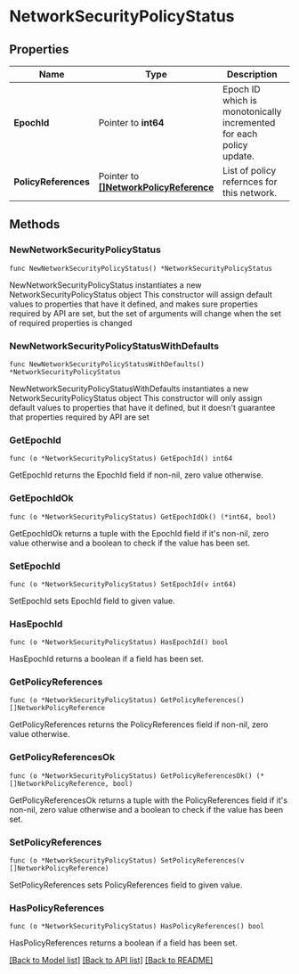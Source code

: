 # NetworkSecurityPolicyStatus

## Properties

Name | Type | Description | Notes
------------ | ------------- | ------------- | -------------
**EpochId** | Pointer to **int64** | Epoch ID which is monotonically incremented for each policy update. | [optional] 
**PolicyReferences** | Pointer to [**[]NetworkPolicyReference**](NetworkPolicyReference.md) | List of policy refernces for this network. | [optional] 

## Methods

### NewNetworkSecurityPolicyStatus

`func NewNetworkSecurityPolicyStatus() *NetworkSecurityPolicyStatus`

NewNetworkSecurityPolicyStatus instantiates a new NetworkSecurityPolicyStatus object
This constructor will assign default values to properties that have it defined,
and makes sure properties required by API are set, but the set of arguments
will change when the set of required properties is changed

### NewNetworkSecurityPolicyStatusWithDefaults

`func NewNetworkSecurityPolicyStatusWithDefaults() *NetworkSecurityPolicyStatus`

NewNetworkSecurityPolicyStatusWithDefaults instantiates a new NetworkSecurityPolicyStatus object
This constructor will only assign default values to properties that have it defined,
but it doesn't guarantee that properties required by API are set

### GetEpochId

`func (o *NetworkSecurityPolicyStatus) GetEpochId() int64`

GetEpochId returns the EpochId field if non-nil, zero value otherwise.

### GetEpochIdOk

`func (o *NetworkSecurityPolicyStatus) GetEpochIdOk() (*int64, bool)`

GetEpochIdOk returns a tuple with the EpochId field if it's non-nil, zero value otherwise
and a boolean to check if the value has been set.

### SetEpochId

`func (o *NetworkSecurityPolicyStatus) SetEpochId(v int64)`

SetEpochId sets EpochId field to given value.

### HasEpochId

`func (o *NetworkSecurityPolicyStatus) HasEpochId() bool`

HasEpochId returns a boolean if a field has been set.

### GetPolicyReferences

`func (o *NetworkSecurityPolicyStatus) GetPolicyReferences() []NetworkPolicyReference`

GetPolicyReferences returns the PolicyReferences field if non-nil, zero value otherwise.

### GetPolicyReferencesOk

`func (o *NetworkSecurityPolicyStatus) GetPolicyReferencesOk() (*[]NetworkPolicyReference, bool)`

GetPolicyReferencesOk returns a tuple with the PolicyReferences field if it's non-nil, zero value otherwise
and a boolean to check if the value has been set.

### SetPolicyReferences

`func (o *NetworkSecurityPolicyStatus) SetPolicyReferences(v []NetworkPolicyReference)`

SetPolicyReferences sets PolicyReferences field to given value.

### HasPolicyReferences

`func (o *NetworkSecurityPolicyStatus) HasPolicyReferences() bool`

HasPolicyReferences returns a boolean if a field has been set.


[[Back to Model list]](../README.md#documentation-for-models) [[Back to API list]](../README.md#documentation-for-api-endpoints) [[Back to README]](../README.md)


